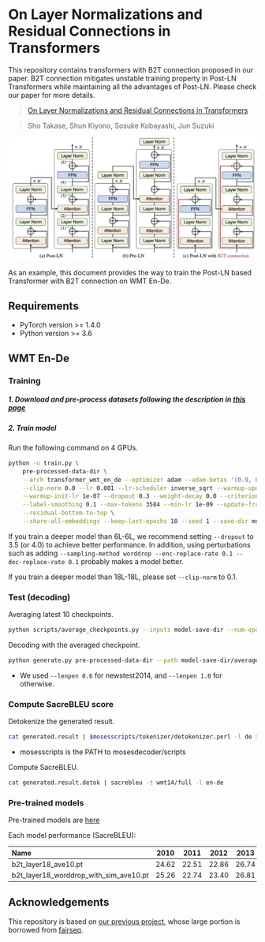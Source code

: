 # On Layer Normalizations and Residual Connections in Transformers

This repository contains transformers with B2T connection proposed in our paper.
B2T connection mitigates unstable training property in Post-LN Transformers while maintaining all the advantages of Post-LN. Please check our paper for more details.

>[On Layer Normalizations and Residual Connections in Transformers](https://arxiv.org/abs/2206.00330)

>Sho Takase, Shun Kiyono, Sosuke Kobayashi, Jun Suzuki

![Method](./method.png "Methods")

As an example, this document provides the way to train the Post-LN based Transformer with B2T connection on WMT En-De.


## Requirements

- PyTorch version >= 1.4.0
- Python version >= 3.6


## WMT En-De

### Training

##### 1. Download and pre-process datasets following the description in [this page](https://github.com/pytorch/fairseq/tree/master/examples/scaling_nmt)

##### 2. Train model

Run the following command on 4 GPUs.

```bash
python -u train.py \
    pre-processed-data-dir \
    --arch transformer_wmt_en_de --optimizer adam --adam-betas '(0.9, 0.98)' \
    --clip-norm 0.0 --lr 0.001 --lr-scheduler inverse_sqrt --warmup-updates 4000 \
    --warmup-init-lr 1e-07 --dropout 0.3 --weight-decay 0.0 --criterion label_smoothed_cross_entropy \
    --label-smoothing 0.1 --max-tokens 3584 --min-lr 1e-09 --update-freq 32  --log-interval 100  --max-update 50000 \
    --residual-bottom-to-top \
    --share-all-embeddings --keep-last-epochs 10 --seed 1 --save-dir model-save-dir
```

If you train a deeper model than 6L-6L, we recommend setting `--dropout` to 3.5 (or 4.0) to achieve better performance.
In addition, using perturbations such as adding `--sampling-method worddrop --enc-replace-rate 0.1 --dec-replace-rate 0.1` probably makes a model better.

If you train a deeper model than 18L-18L, please set `--clip-norm` to 0.1.

### Test (decoding)

Averaging latest 10 checkpoints.

```bash
python scripts/average_checkpoints.py --inputs model-save-dir --num-epoch-checkpoints 10 --output model-save-dir/averaged.pt
```

Decoding with the averaged checkpoint.

```bash
python generate.py pre-processed-data-dir --path model-save-dir/averaged.pt  --beam 4 --lenpen 0.6 --remove-bpe | grep '^H' | sed 's/^H\-//g' | sort -t ' ' -k1,1 -n | cut -f 3- > generated.result
```

* We used ```--lenpen 0.6``` for newstest2014, and ```--lenpen 1.0``` for otherwise.


### Compute SacreBLEU score

Detokenize the generated result.

```bash
cat generated.result | $mosesscripts/tokenizer/detokenizer.perl -l de > generated.result.detok
```

* mosesscripts is the PATH to mosesdecoder/scripts

Compute SacreBLEU.

```bash
cat generated.result.detok | sacrebleu -t wmt14/full -l en-de
```

### Pre-trained models

Pre-trained models are [here](https://github.com/takase/trained_b2t_models)

Each model performance (SacreBLEU):

| Name | 2010 | 2011 | 2012 | 2013 | 2014 | 2015 | 2016 |
| :--- | :--: | :--: | :--: | :--: | :--: | :--: | :--: |
| b2t_layer18_ave10.pt | 24.62 | 22.51 | 22.86 | 26.74 | 28.48 | 30.99 | 34.93 |
| b2t_layer18_worddrop_with_sim_ave10.pt | 25.26 | 22.74 | 23.40 | 26.81 | 28.13 | 30.54 | 35.07 |


## Acknowledgements
This repository is based on [our previous project](https://github.com/takase/rethink_perturbations), whose large portion is borrowed from [fairseq](https://github.com/pytorch/fairseq).
